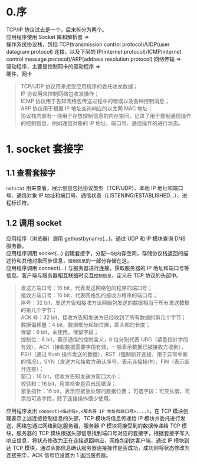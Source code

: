 # 0.序

TCP/IP 协议过去是一个，后来拆分为两个。  
应用程序使用 Socket 库和解析器 =>  
操作系统协议栈，包括 TCP(transmission control protocol)/UDP(user datagram protocol) 连接，以及下层的 IP(internet protocol)/ICMP(internet control message protocol)/ARP(address resolution protocol) 网络传输 =>  
驱动程序，主要是控制网卡的驱动程序 =>  
硬件，网卡

> TCP/UDP 协议用来接受应用程序的委托收发数据；  
> IP 协议用来控制网络包收发操作；  
> ICMP 协议用于告知网络包传送过程中的错误以及各种控制消息；  
> ARP 协议用于根据 IP 地址查询响应的以太网 MAC 地址；  
> 协议栈内部有一块用于存放控制信息的内存空间，记录了用于控制通信操作的控制信息，例如通信对象的 IP 地址、端口号、通信操作的进行状态。

# 1. socket 套接字

## 1.1 查看套接字

`netstat` 用来查看，展示信息包括协议类型（TCP/UDP）、本地 IP 地址和端口号、通信对象 IP 地址和端口号、通信状态（LISTENING/ESTABLISHED...）、进程标识符。

## 1.2 调用 socket

应用程序（浏览器）调用 gethostbyname(...)，通过 UDP 和 IP 模块查询 DNS 服务器。  
应用程序调用 socket(...) 创建套接字，分配一块内存空间，存储协议栈返回的描述符和其他对象同步信息，`控制信息`的一部分存储在这。  
应用程序调用 connect(...) 与服务器进行连接，获取服务器的 IP 地址和端口号等信息。客户端与服务器相互联络时交互`控制信息`，定义在 TCP 协议的头部中。

> 发送方端口号：16 bit，代表发送网络包的程序的端口号；  
> 接收方端口号：16 bit，代表网络包的接收方程序的端口号；  
> 序号：32 bit，发送方告知接收方该网络包发送的数据相当于所有发送数据的第几个字节；  
> ACK 号：32 bit，接收方告知发送方已经收到了所有数据的第几个字节；  
> 数据偏移量：4 bit，数据部分起始位置，即头部的长度；  
> 保留：6 bit，未使用，保留字段；  
> 控制位：6 bit，表示通信的控制含义，6 位分别代表 URG（紧急指针字段有效），ACK（接收数据需要字段有效，一般表示数据已被接收方收到），PSH（通过 flush 操作发送的数据），RST（强制断开连接，用于异常中断的情况），SYN（发送方和接收方确认序号，表示连接操作），FIN（表示断开连接）；  
> 窗口：16 bit，接收方告知发送方窗口大小；  
> 校验和：16 bit，用来检查是否出现错误；  
> 紧急指针：16 bit，表示应紧急处理的数据位置；
> 可选字段：可变长度，可添加可选字段，除了连接操作很少使用。

应用程序发出 `connect(<描述符>,<服务器 IP 地址和端口号>,...)`，在 TCP 模块创建表示上述连接控制信息的头部，TCP 模块将信息传递给 IP 模块并委托进行发送，网络包通过网络到达服务器，服务器 IP 模块将接受到的数据传递给 TCP 模块，服务器的 TCP 模块根据头部信息找到端口号对应的套接字，根据套接字写入响应信息，将状态修改为正在连接返回响应，网络包到达客户端，通过 IP 模块到达 TCP 模块，通过头部信息确认服务器连接操作是否成功，成功则将状态修改为连接完毕，ACK 信号位设置为 1 返回服务器。
